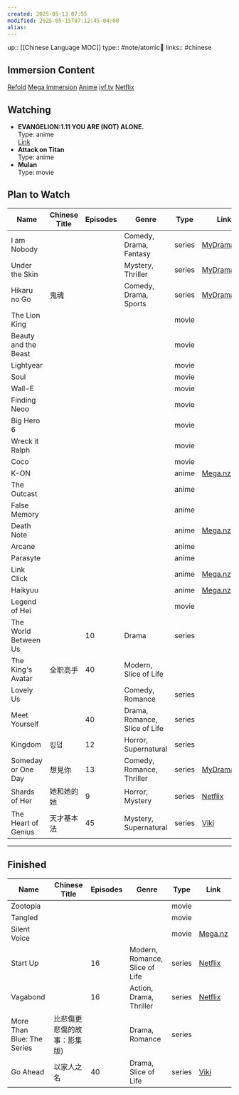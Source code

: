 ```yaml
---
created: 2025-05-13 07:55
modified: 2025-05-15T07:12:45-04:00
alias: 
---
```

up::  [[Chinese Language MOC]]
type:: #note/atomic🌳 
links:: #chinese  
## Immersion Content


[Refold](https://www.notion.so/d54bfade358b4d0a88b5600acb99582b?pvs=21)
[Mega Immersion](https://mega.nz/folder/W4twVQSR#PIFVMj5qBvXe52n2YS2AWA/folder/zk0WUTaY)
[Anime](https://docs.google.com/spreadsheets/d/15ePAgVgzODjoxxaxjTETXiPNlS7Kl6VqzroUJl2HNIU/edit#gid=0)
[iyf.tv](https://www.iyf.tv/variety)
[Netflix](https://www.netflix.com/browse/audio/81582768/zh)

## Watching

- **EVANGELION:1.11 YOU ARE (NOT) ALONE.**  
  Type: anime  
  [Link](https://www.primevideo.com/detail/EVANGELION111-YOU-ARE-NOT-ALONE/0K1XKKH7C44WF7VDCYDCFKF3EO)
- **Attack on Titan**  
  Type: anime
- **Mulan**  
  Type: movie


## Plan to Watch

| Name                 | Chinese Title | Episodes | Genre                         | Type   | Link                                                                              |
| -------------------- | ------------- | -------- | ----------------------------- | ------ | --------------------------------------------------------------------------------- |
| I am Nobody          |               |          | Comedy, Drama, Fantasy        | series | [MyDramaList](https://mydramalist.com/66507-the-outcast)                          |
| Under the Skin       |               |          | Mystery, Thriller             | series | [MyDramaList](https://mydramalist.com/70249-lie-zui-tu-jian)                      |
| Hikaru no Go         | 鬼魂            |          | Comedy, Drama, Sports         | series | [MyDramaList](https://mydramalist.com/45437-qi-hun)                               |
| The Lion King        |               |          |                               | movie  |                                                                                   |
| Beauty and the Beast |               |          |                               | movie  |                                                                                   |
| Lightyear            |               |          |                               | movie  |                                                                                   |
| Soul                 |               |          |                               | movie  |                                                                                   |
| Wall-E               |               |          |                               | movie  |                                                                                   |
| Finding Neoo         |               |          |                               | movie  |                                                                                   |
| Big Hero 6           |               |          |                               | movie  |                                                                                   |
| Wreck it Ralph       |               |          |                               | movie  |                                                                                   |
| Coco                 |               |          |                               | movie  |                                                                                   |
| K-ON                 |               |          |                               | anime  | [Mega.nz](https://mega.nz/folder/W4twVQSR#PIFVMj5qBvXe52n2YS2AWA/folder/S90GWbRA) |
| The Outcast          |               |          |                               | anime  |                                                                                   |
| False Memory         |               |          |                               | anime  |                                                                                   |
| Death Note           |               |          |                               | anime  | [Mega.nz](https://mega.nz/folder/W4twVQSR#PIFVMj5qBvXe52n2YS2AWA/folder/PssSzBYZ) |
| Arcane               |               |          |                               | anime  |                                                                                   |
| Parasyte             |               |          |                               | anime  |                                                                                   |
| Link Click           |               |          |                               | anime  | [Mega.nz](https://mega.nz/folder/W4twVQSR#PIFVMj5qBvXe52n2YS2AWA/folder/ro91TaqD) |
| Haikyuu              |               |          |                               | anime  | [Mega.nz](https://mega.nz/folder/W4twVQSR#PIFVMj5qBvXe52n2YS2AWA/folder/i9tExQwJ) |
| Legend of Hei        |               |          |                               | movie  |                                                                                   |
| The World Between Us |               | 10       | Drama                         | series |                                                                                   |
| The King's Avatar    | 全职高手          | 40       | Modern, Slice of Life         |        |                                                                                   |
| Lovely Us            |               |          | Comedy, Romance               | series |                                                                                   |
| Meet Yourself        |               | 40       | Drama, Romance, Slice of Life | series |                                                                                   |
| Kingdom              | 킹덤            | 12       | Horror, Supernatural          | series |                                                                                   |
| Someday or One Day   | 想見你           | 13       | Comedy, Romance, Thriller     | series | [MyDramaList](https://mydramalist.com/39715-some-day-or-one-day)                  |
| Shards of Her        | 她和她的她         | 9        | Horror, Mystery               | series | [Netflix](https://www.netflix.com/browse?jbv=81622630)                            |
| The Heart of Genius  | 天才基本法         | 45       | Mystery, Supernatural         | series | [Viki](https://www.viki.com/tv/38665c-the-heart-of-genius)                        |

---

## Finished

| Name                  | Chinese Title                  | Episodes | Genre                 | Type   | Link                                                                                   |
|-----------------------|-------------------------------|----------|-----------------------|--------|----------------------------------------------------------------------------------------|
| Zootopia              |                               |          |                       | movie  |                                                                                        |
| Tangled               |                               |          |                       | movie  |                                                                                        |
| Silent Voice          |                               |          |                       | movie  | [Mega.nz](https://mega.nz/folder/W4twVQSR#PIFVMj5qBvXe52n2YS2AWA/folder/zk0WUTaY)    |
| Start Up              |                               | 16       | Modern, Romance, Slice of Life | series | [Netflix](https://www.netflix.com/watch/81290293?source=35)                           |
| Vagabond              |                               | 16       | Action, Drama, Thriller| series | [Netflix](https://www.netflix.com/title/81095101)                                    |
| More Than Blue: The Series | 比悲傷更悲傷的故事：影集版) |          | Drama, Romance        | series |                                                                                        |
| Go Ahead              | 以家人之名                    | 40       | Drama, Slice of Life  | series | [Viki](https://www.viki.com/tv/36770c-go-ahead)                                      |

